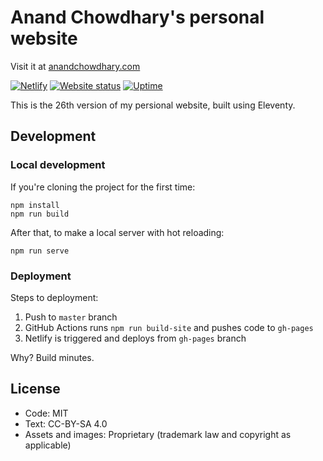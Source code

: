 # Anand Chowdhary's personal website

Visit it at [anandchowdhary.com](https://anandchowdhary.com)

[![Netlify](https://img.shields.io/netlify/0028c6a7-b7ae-49f6-b847-917b40b5b13f)](https://app.netlify.com/sites/anandchowdhary/deploys) [![Website status](https://img.shields.io/website?down_color=red&down_message=down&up_color=brightgreen&up_message=online&url=https%3A%2F%2Fanandchowdhary.com)](https://anandchowdhary.com) [![Uptime](https://img.shields.io/uptimerobot/ratio/7/m783674845-f84f5f126f87a5110d3d21bf)](https://stats.uptimerobot.com/m29YvtjqOg)

This is the 26th version of my persional website, built using Eleventy.

## Development

### Local development

If you're cloning the project for the first time:

```
npm install
npm run build
```

After that, to make a local server with hot reloading:

```
npm run serve
```

### Deployment

Steps to deployment:

1. Push to `master` branch
2. GitHub Actions runs `npm run build-site` and pushes code to `gh-pages`
3. Netlify is triggered and deploys from `gh-pages` branch

Why? Build minutes.

## License

- Code: MIT
- Text: CC-BY-SA 4.0
- Assets and images: Proprietary (trademark law and copyright as applicable)
